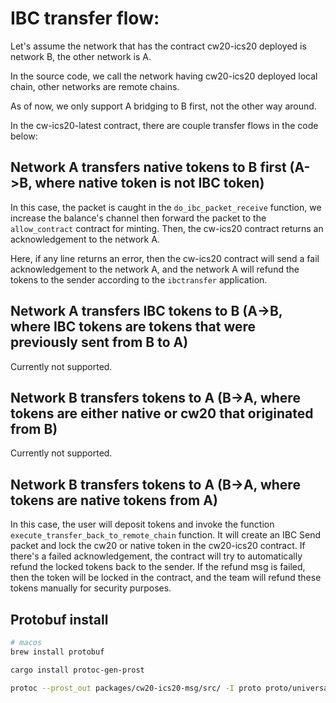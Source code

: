 # IBC transfer flow:

Let's assume the network that has the contract cw20-ics20 deployed is network B, the other network is A.

In the source code, we call the network having cw20-ics20 deployed local chain, other networks are remote chains.

As of now, we only support A bridging to B first, not the other way around.

In the cw-ics20-latest contract, there are couple transfer flows in the code below:

## Network A transfers native tokens to B first (A->B, where native token is not IBC token)

In this case, the packet is caught in the `do_ibc_packet_receive` function, we increase the balance's channel then forward the packet to the `allow_contract` contract for minting. Then, the cw-ics20 contract returns an acknowledgement to the network A.

Here, if any line returns an error, then the cw-ics20 contract will send a fail acknowledgement to the network A, and the network A will refund the tokens to the sender according to the `ibctransfer` application.

## Network A transfers IBC tokens to B (A->B, where IBC tokens are tokens that were previously sent from B to A)

Currently not supported.

## Network B transfers tokens to A (B->A, where tokens are either native or cw20 that originated from B)

Currently not supported.

## Network B transfers tokens to A (B->A, where tokens are native tokens from A)

In this case, the user will deposit tokens and invoke the function `execute_transfer_back_to_remote_chain` function. It will create an IBC Send packet and lock the cw20 or native token in the cw20-ics20 contract. If there's a failed acknowledgement, the contract will try to automatically refund the locked tokens back to the sender. If the refund msg is failed, then the token will be locked in the contract, and the team will refund these tokens manually for security purposes.

## Protobuf install

```bash
# macos
brew install protobuf

cargo install protoc-gen-prost

protoc --prost_out packages/cw20-ics20-msg/src/ -I proto proto/universal-swap-memo.proto && mv packages/cw20-ics20-msg/src/_ packages/cw20-ics20-msg/src/universal_swap_memo.rs
```
